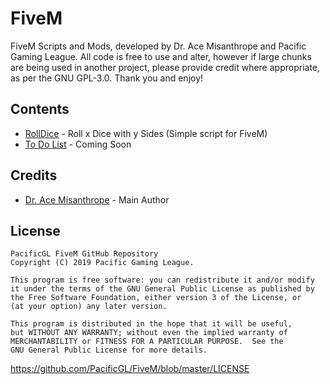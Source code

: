 # FiveM
FiveM Scripts and Mods, developed by Dr. Ace Misanthrope and Pacific Gaming League. All code is free to use and alter, however if large chunks are being used in another project, please provide credit where appropriate, as per the GNU GPL-3.0. Thank you and enjoy!

## Contents
* [RollDice](https://github.com/PacificGL/FiveM) - Roll x Dice with y Sides (Simple script for FiveM)
* [To Do List](https://github.com/PacificGL/FiveM) - Coming Soon

## Credits
* [Dr. Ace Misanthrope](https://github.com/FlyingAce015) - Main Author

## License
    PacificGL FiveM GitHub Repository
    Copyright (C) 2019 Pacific Gaming League.

    This program is free software: you can redistribute it and/or modify
    it under the terms of the GNU General Public License as published by
    the Free Software Foundation, either version 3 of the License, or
    (at your option) any later version.

    This program is distributed in the hope that it will be useful,
    but WITHOUT ANY WARRANTY; without even the implied warranty of
    MERCHANTABILITY or FITNESS FOR A PARTICULAR PURPOSE.  See the
    GNU General Public License for more details.
https://github.com/PacificGL/FiveM/blob/master/LICENSE
